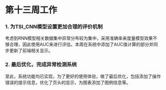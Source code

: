 # 第十三周工作

### 1. 为TSI_CNN模型设置更加合理的评价机制

考虑到RNN模型相关数据集中异常分布较为集中，采用准确率来度量模型效果不够合理，因此使用AUC来进行评估。本周在系统中添加了AUC值计算的部分并同步更新了前端相关显示。

### 2. 最后优化，完成异常检测系统

至此，系统功能均已实现，为了更好的使用体验，做了最后优化，包括添加了操作错误的提示信息，优化了页头的显示，为图表添加了图例信息等。